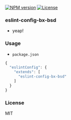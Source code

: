 
[![NPM version][npm-img]][npm-url]
[![License][license-img]][license-url]

### eslint-config-bx-bsd

* yeap!

### Usage

* `package.json`

```js
{
  "eslintConfig": {
    "extends": [
      "eslint-config-bx-bsd"
    ]
  }
}
```

### License
MIT

[npm-img]: https://img.shields.io/npm/v/eslint-config-bx-bsd.svg?style=flat-square
[npm-url]: https://npmjs.org/package/eslint-config-bx-bsd
[license-img]: http://img.shields.io/badge/license-MIT-green.svg?style=flat-square
[license-url]: http://opensource.org/licenses/MIT
